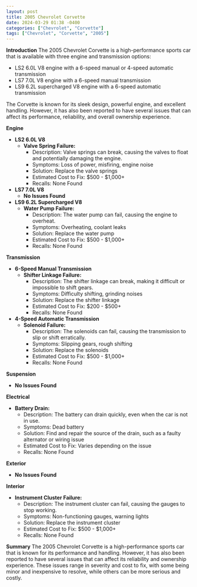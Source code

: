 ```yaml
---
layout: post
title: 2005 Chevrolet Corvette
date: 2024-03-29 01:38 -0400
categories: ["Chevrolet", "Corvette"]
tags: ["Chevrolet", "Corvette", "2005"]
---
```

**Introduction**
The 2005 Chevrolet Corvette is a high-performance sports car that is available with three engine and transmission options:

- LS2 6.0L V8 engine with a 6-speed manual or 4-speed automatic transmission
- LS7 7.0L V8 engine with a 6-speed manual transmission
- LS9 6.2L supercharged V8 engine with a 6-speed automatic transmission

The Corvette is known for its sleek design, powerful engine, and excellent handling. However, it has also been reported to have several issues that can affect its performance, reliability, and overall ownership experience.

**Engine**
- **LS2 6.0L V8**
  - **Valve Spring Failure:**
    - Description: Valve springs can break, causing the valves to float and potentially damaging the engine.
    - Symptoms: Loss of power, misfiring, engine noise
    - Solution: Replace the valve springs
    - Estimated Cost to Fix: $500 - $1,000+
    - Recalls: None Found
- **LS7 7.0L V8**
  - **No Issues Found**
- **LS9 6.2L Supercharged V8**
  - **Water Pump Failure:**
    - Description: The water pump can fail, causing the engine to overheat.
    - Symptoms: Overheating, coolant leaks
    - Solution: Replace the water pump
    - Estimated Cost to Fix: $500 - $1,000+
    - Recalls: None Found

**Transmission**
- **6-Speed Manual Transmission**
  - **Shifter Linkage Failure:**
    - Description: The shifter linkage can break, making it difficult or impossible to shift gears.
    - Symptoms: Difficulty shifting, grinding noises
    - Solution: Replace the shifter linkage
    - Estimated Cost to Fix: $200 - $500+
    - Recalls: None Found
- **4-Speed Automatic Transmission**
  - **Solenoid Failure:**
    - Description: The solenoids can fail, causing the transmission to slip or shift erratically.
    - Symptoms: Slipping gears, rough shifting
    - Solution: Replace the solenoids
    - Estimated Cost to Fix: $500 - $1,000+
    - Recalls: None Found

**Suspension**
- **No Issues Found**

**Electrical**
- **Battery Drain:**
  - Description: The battery can drain quickly, even when the car is not in use.
  - Symptoms: Dead battery
  - Solution: Find and repair the source of the drain, such as a faulty alternator or wiring issue
  - Estimated Cost to Fix: Varies depending on the issue
  - Recalls: None Found

**Exterior**
- **No Issues Found**

**Interior**
- **Instrument Cluster Failure:**
  - Description: The instrument cluster can fail, causing the gauges to stop working.
  - Symptoms: Non-functioning gauges, warning lights
  - Solution: Replace the instrument cluster
  - Estimated Cost to Fix: $500 - $1,000+
  - Recalls: None Found

**Summary**
The 2005 Chevrolet Corvette is a high-performance sports car that is known for its performance and handling. However, it has also been reported to have several issues that can affect its reliability and ownership experience. These issues range in severity and cost to fix, with some being minor and inexpensive to resolve, while others can be more serious and costly.
